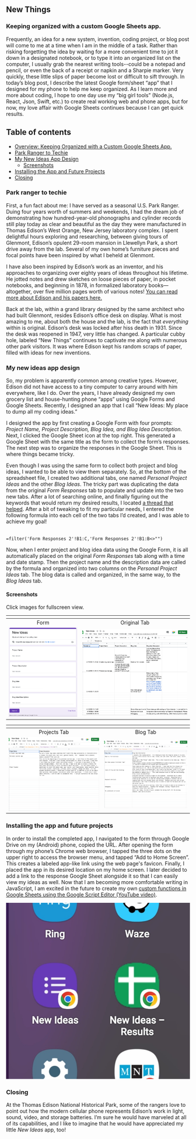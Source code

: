 ## New Things


### Keeping organized with a custom Google Sheets app.

Frequently, an idea for a new system, invention, coding project, or blog post will come to me at a time when I am in the middle of a task. Rather than risking forgetting the idea by waiting for a more convenient time to jot it down in a designated notebook, or to type it into an organized list on the computer, I usually grab the nearest writing tools--could be a notepad and pencil, or even the back of a receipt or napkin and a Sharpie marker. Very quickly, these little slips of paper become lost or difficult to sift through. In today’s blog post, I describe the latest Google form/sheet “app” that I designed for my phone to help me keep organized. As I learn more and more about coding, I hope to one day use my “big girl tools” (Node.js, React, Json, Swift, etc.) to create real working web and phone apps, but for now, my love affair with Google Sheets continues because I can get quick results.


## Table of contents


- [Overview: Keeping Organized with a Custom Google Sheets App.](#keeping-organized-with-a-custom-google-sheets-app)
- [Park Ranger to Techie](#park-ranger-to-techie)
- [My New Ideas App Design](#my-new-ideas-app-design)
  - [Screenshots](#screenshots)
- [Installing the App and Future Projects](#installing-the-app-and-future-projects)
- [Closing](#closing)


### Park ranger to techie

First, a fun fact about me: I have served as a seasonal U.S. Park Ranger. Duing four years worth of summers and weekends, I had the dream job of demonstrating how hundred-year-old phonographs and cylinder records still play today as clear and beautiful as the day they were manufactured in Thomas Edison’s West Orange, New Jersey laboratory complex. I spent delightful hours exploring and researching, between giving tours of Glenmont, Edison’s opulent 29-room mansion in Llewellyn Park, a short drive away from the lab. Several of my own home’s furniture pieces and focal points have been inspired by what I beheld at Glenmont.


I have also been inspired by Edison’s work as an inventor, and his approaches to organizing over eighty years of ideas throughout his lifetime.  He jotted notes and drew sketches on loose pieces of paper, in pocket notebooks, and beginning in 1878, in formalized laboratory books—altogether, over five million pages worth of various notes! [You can read more about Edison and his papers here.](https://edison.rutgers.edu/about/thomas-edison-and-his-papers) 


Back at the lab, within a grand library designed by the same architect who had built Glenmont, resides Edison’s office desk on display. What is most amazing to me, about both the house and the lab, is the fact that *everything* within is original. Edison’s desk was locked after hiss death in 1931. Since the desk was reopened in 1947, very little has changed. A particular cubby hole, labeled “New Things” continues to captivate me along with numerous other park visitors. It was where Edison kept his random scraps of paper, filled with ideas for new inventions.


### My new ideas app design

So, my problem is apparently common among creative types. However, Edison did not have access to a tiny computer to carry around with him everywhere, like I do. Over the years, I have already designed my own grocery list and house-hunting phone “apps” using Google Forms and Google Sheets. Recently, I designed an app that I call “New Ideas: My place to dump all my coding ideas.”  


I designed the app by first creating a Google Form with four prompts: *Project Name, Project Description, Blog Idea, and Blog Idea Descritption*.  Next, I clicked the Google Sheet icon at the top right. This generated a Google Sheet with the same title as the form to collect the form’s responses. The next step was to organize the responses in the Google Sheet.  This is where things became tricky.


Even though I was using the same form to collect both project and blog ideas, I wanted to be able to view them separately. So, at the bottom of the spreadsheet file, I created two additional tabs, one named *Personal Project Ideas* and the other *Blog Ideas*.  The tricky part was duplicating the data from the original *Form Responses* tab to populate and update into the two new tabs.  After a lot of searching online, and finally figuring out the keywords that would return my desired results, I located [a thread that helped](https://support.google.com/docs/thread/3884038/how-to-make-a-duplicate-column-in-that-will-continue-to-update-as-the-original-gets-new-data?hl=en).  After a bit of tweaking to fit my particular needs, I entered the following formula into each cell of the two tabs I’d created, and I was able to achieve my goal!


```

=filter('Form Responses 2'!B1:C,'Form Responses 2'!B1:B<>"")

```


Now, when I enter project and blog idea data using the Google Form, it is all automatically placed on the original *Form Responses* tab along with a time and date stamp. Then the project name and the description data are called by the formula and organized into two columns on the *Personal Project Ideas* tab.  The blog data is called and organized, in the same way, to the *Blog Ideas* tab.

#### Screenshots
Click images for fullscreen view.

| <b> </b>                                              |                                                                 |
|:---------------------------------------------------------------:|:---------------------------------------------------------------:|
|Form                                                             |Original Tab                                                                 |
| [![screenshot of Google Form](https://github.com/Faraja17/faraja17.github.io/blob/main/form.png?raw=true)](https://github.com/Faraja17/faraja17.github.io/blob/main/form.png?raw=true) | [![Screenshot of original Google Sheet Tab](https://github.com/Faraja17/faraja17.github.io/blob/main/original%20tab.png?raw=true)](https://github.com/Faraja17/faraja17.github.io/blob/main/original%20tab.png?raw=true) |


| <b> </b>                                             |                                                                 |
|:---------------------------------------------------------------:|:---------------------------------------------------------------:|
|Projects Tab                                                     |Blog Tab                                                                 |
| [![Screenshot of project ideas tab](https://github.com/Faraja17/faraja17.github.io/blob/main/projects%20tab.png?raw=true)](https://github.com/Faraja17/faraja17.github.io/blob/main/projects%20tab.png?raw=true) | [![screenshot of blog ideas tab](https://github.com/Faraja17/faraja17.github.io/blob/main/blog%20tab.png?raw=true)](https://github.com/Faraja17/faraja17.github.io/blob/main/blog%20tab.png?raw=true) |


### Installing the app and future projects 

In order to install the completed app, I navigated to the form through Google Drive on my (Android) phone, copied the URL. After opening the form through my phone’s Chrome web browser, I tapped the three dots on the upper right to access the browser menu, and tapped “Add to Home Screen”. This creates a labeled app-like link using the web page's favicon. Finally, I placed the app in its desired location on my home screen. I later decided to add a link to the response Google Sheet alongside it so that I can easily view my ideas as well. Now that I am becoming more comfortable writing in JavaScript, I am excited in the future to create my own [custom functions in Google Sheets using the Google Script Editor (YouTube video)](https://www.youtube.com/watch?v=DRmWYChhhLk). 

[![screenshot of apps on phone](https://github.com/Faraja17/faraja17.github.io/blob/main/image%20of%20apps.jpg?raw=true)](https://github.com/Faraja17/faraja17.github.io/blob/main/image%20of%20apps.jpg?raw=true)

### Closing

At the Thomas Edison National Historical Park, some of the rangers love to point out how the modern cellular phone represents Edison’s work in light, sound, video, and storage batteries.  I’m sure he would have marveled at all of its capabilities, and I like to imagine that he would have appreciated my little *New Ideas* app, too!

